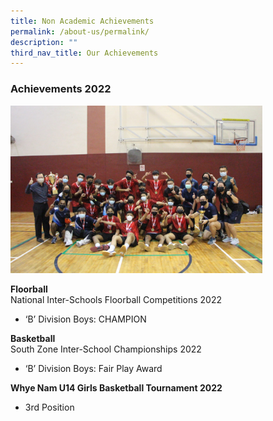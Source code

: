 ```yaml
---
title: Non Academic Achievements
permalink: /about-us/permalink/
description: ""
third_nav_title: Our Achievements
---
```

### Achievements 2022

<img src="/images/achievements1.png" style="width:80%">  

**Floorball**<br>
National Inter-Schools Floorball Competitions 2022

*   ‘B’ Division Boys: CHAMPION

**Basketball** <br>
South Zone Inter-School Championships 2022

*   ‘B’ Division Boys: Fair Play Award

**Whye Nam U14 Girls Basketball Tournament 2022**

*   3rd Position